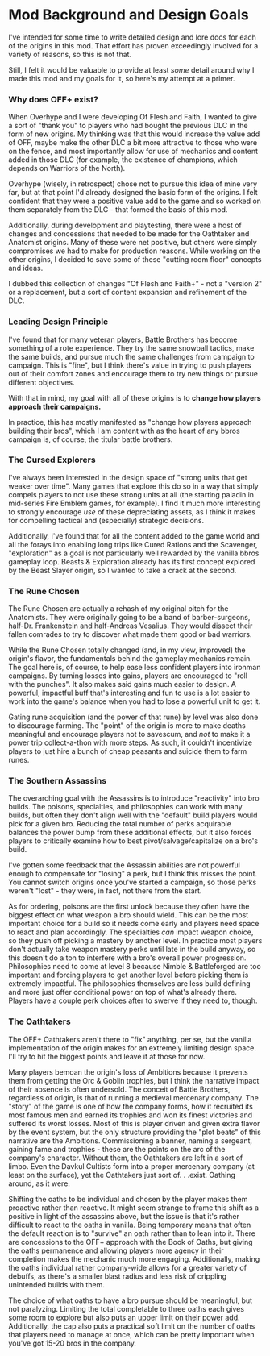 # Mod Background and Design Goals

I've intended for some time to write detailed design and lore docs for each of the origins in this mod. That effort has proven exceedingly involved for a variety of reasons, so this is not that.

Still, I felt it would be valuable to provide at least _some_ detail around why I made this mod and my goals for it, so here's my attempt at a primer.

### Why does OFF+ exist?

When Overhype and I were developing Of Flesh and Faith, I wanted to give a sort of "thank you" to players who had bought the previous DLC in the form of new origins. My thinking was that this would increase the value add of OFF, maybe make the other DLC a bit more attractive to those who were on the fence, and most importantly allow for use of mechanics and content added in those DLC (for example, the existence of champions, which depends on Warriors of the North).

Overhype (wisely, in retrospect) chose not to pursue this idea of mine very far, but at that point I'd already designed the basic form of the origins. I felt confident that they were a positive value add to the game and so worked on them separately from the DLC - that formed the basis of this mod.

Additionally, during development and playtesting, there were a host of changes and concessions that needed to be made for the Oathtaker and Anatomist origins. Many of these were net positive, but others were simply compromises we had to make for production reasons. While working on the other origins, I decided to save some of these "cutting room floor" concepts and ideas.

I dubbed this collection of changes "Of Flesh and Faith+" - not a "version 2" or a replacement, but a sort of content expansion and refinement of the DLC.

### Leading Design Principle

I've found that for many veteran players, Battle Brothers has become something of a rote experience. They try the same snowball tactics, make the same builds, and pursue much the same challenges from campaign to campaign. This is "fine", but I think there's value in trying to push players out of their comfort zones and encourage them to try new things or pursue different objectives.

With that in mind, my goal with all of these origins is to **change how players approach their campaigns.**

In practice, this has mostly manifested as "change how players approach building their bros", which I am content with as the heart of any bbros campaign is, of course, the titular battle brothers.

### The Cursed Explorers

I've always been interested in the design space of "strong units that get weaker over time". Many games that explore this do so in a way that simply compels players to not use these strong units at all (the starting paladin in mid-series Fire Emblem games, for example). I find it much more interesting to strongly encourage _use_ of these depreciating assets, as I think it makes for compelling tactical and (especially) strategic decisions.

Additionally, I've found that for all the content added to the game world and all the forays into enabling long trips like Cured Rations and the Scavenger, "exploration" as a goal is not particularly well rewarded by the vanilla bbros gameplay loop. Beasts & Exploration already has its first concept explored by the Beast Slayer origin, so I wanted to take a crack at the second.

### The Rune Chosen

The Rune Chosen are actually a rehash of my original pitch for the Anatomists. They were originally going to be a band of barber-surgeons, half-Dr. Frankenstein and half-Andreas Vesalius. They would dissect their fallen comrades to try to discover what made them good or bad warriors.

While the Rune Chosen totally changed (and, in my view, improved) the origin's flavor, the fundamentals behind the gameplay mechanics remain. The goal here is, of course, to help ease less confident players into ironman campaigns. By turning losses into gains, players are encouraged to "roll with the punches". It also makes said gains much easier to design. A powerful, impactful buff that's interesting and fun to use is a lot easier to work into the game's balance when you had to lose a powerful unit to get it.

Gating rune acquisition (and the power of that rune) by level was also done to discourage farming. The "point" of the origin is more to make deaths meaningful and encourage players not to savescum, and _not_ to make it a power trip collect-a-thon with more steps. As such, it couldn't incentivize players to just hire a bunch of cheap peasants and suicide them to farm runes.

### The Southern Assassins

The overarching goal with the Assassins is to introduce "reactivity" into bro builds. The poisons, specialties, and philosophies can work with many builds, but often they don't align well with the "default" build players would pick for a given bro. Reducing the total number of perks acquirable balances the power bump from these additional effects, but it also forces players to critically examine how to best pivot/salvage/capitalize on a bro's build.

I've gotten some feedback that the Assassin abilities are not powerful enough to compensate for "losing" a perk, but I think this misses the point. You cannot switch origins once you've started a campaign, so those perks weren't "lost" - they were, in fact, not there from the start.

As for ordering, poisons are the first unlock because they often have the biggest effect on what weapon a bro should wield. This can be the most important choice for a build so it needs come early and players need space to react and plan accordingly. The specialties *can* impact weapon choice, so they push off picking a mastery by another level. In practice most players don't actually take weapon mastery perks until late in the build anyway, so this doesn't do a ton to interfere with a bro's overall power progression. Philosophies need to come at level 8 because Nimble & Battleforged are too important and forcing players to get another level before picking them is extremely impactful. The philosophies themselves are less build defining and more just offer conditional power on top of what's already there. Players have a couple perk choices after to swerve if they need to, though.

### The Oathtakers

The OFF+ Oathtakers aren't there to "fix" anything, per se, but the vanilla implementation of the origin makes for an extremely limiting design space. I'll try to hit the biggest points and leave it at those for now.

Many players bemoan the origin's loss of Ambitions because it prevents them from getting the Orc & Goblin trophies, but I think the narrative impact of their absence is often undersold. The conceit of Battle Brothers, regardless of origin, is that of running a medieval mercenary company. The "story" of the game is one of how the company forms, how it recruited its most famous men and earned its trophies and won its finest victories and suffered its worst losses. Most of this is player driven and given extra flavor by the event system, but the only structure providing the "plot beats" of this narrative are the Ambitions. Commissioning a banner, naming a sergeant, gaining fame and trophies - these are the points on the arc of the company's character. Without them, the Oathtakers are left in a sort of limbo. Even the Davkul Cultists form into a proper mercenary company (at least on the surface), yet the Oathtakers just sort of. . .exist. Oathing around, as it were.

Shifting the oaths to be individual and chosen by the player makes them proactive rather than reactive. It might seem strange to frame this shift as a positive in light of the assassins above, but the issue is that it's rather difficult to react to the oaths in vanilla. Being temporary means that often the default reaction is to "survive" an oath rather than to lean into it. There are concessions to the OFF+ approach with the Book of Oaths, but giving the oaths permanence and allowing players more agency in their completion makes the mechanic much more engaging. Additionally, making the oaths individual rather company-wide allows for a greater variety of debuffs, as there's a smaller blast radius and less risk of crippling unintended builds with them.

The choice of what oaths to have a bro pursue should be meaningful, but not paralyzing. Limiting the total completable to three oaths each gives some room to explore but also puts an upper limit on their power add. Additionally, the cap also puts a practical soft limit on the number of oaths that players need to manage at once, which can be pretty important when you've got 15-20 bros in the company.
